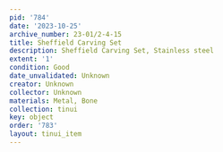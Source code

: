 ```yaml
---
pid: '784'
date: '2023-10-25'
archive_number: 23-01/2-4-15
title: Sheffield Carving Set
description: Sheffield Carving Set, Stainless steel
extent: '1'
condition: Good
date_unvalidated: Unknown
creator: Unknown
collector: Unknown
materials: Metal, Bone
collection: tinui
key: object
order: '783'
layout: tinui_item
---
```

